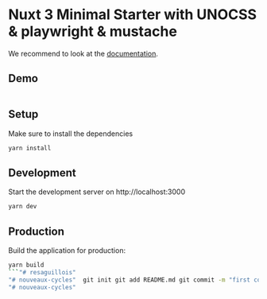 # Nuxt 3 Minimal Starter with UNOCSS & playwright & mustache

We recommend to look at the [documentation](https://v3.nuxtjs.org).
## Demo

```
```
## Setup

Make sure to install the dependencies

```bash
yarn install
```

## Development

Start the development server on http://localhost:3000

```bash
yarn dev
```

## Production

Build the application for production:

```bash
yarn build
```"# resaguillois" 
"# nouveaux-cycles"  git init git add README.md git commit -m "first commit" git branch -M main git remote add origin https://github.com/Br4x/nouveaux-cycles.git git push -u origin main
"# nouveaux-cycles" 

